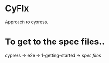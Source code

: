 # CyFIx
Approach to cypress.

# To get to the spec files..
cypress -> e2e -> 1-getting-started -> *spec files*
